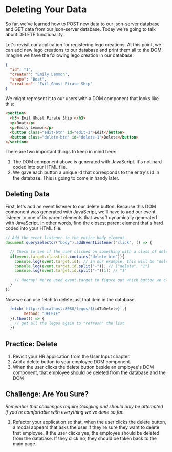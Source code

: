 # Deleting Your Data

So far, we've learned how to POST new data to our json-server database and GET data from our json-server database. Today we're going to talk about DELETE functionality.

Let's revisit our application for registering lego creations. At this point, we can add new lego creations to our database and print them all to the DOM. Imagine we have the following lego creation in our database:
```json
{
  "id": "1",
  "creator": "Emily Lemmon",
  "shape": "Boat",
  "creation": "Evil Ghost Pirate Ship"
}
```
We might represent it to our users with a DOM component that looks like this:

```html
<section>
  <h3> Evil Ghost Pirate Ship </h3>
  <p>Boat</p>
  <p>Emily Lemmon</p>
  <button class="edit-btn" id="edit-1">Edit</button>
  <button class="delete-btn" id="delete-1">Delete</button>
</section>

```
There are two important things to keep in mind here:
1. The DOM component above is generated with JavaScript. It's not hard coded into our HTML file.
1. We gave each button a unique id that corresponds to the entry's id in the database. This is going to come in handy later.

## Deleting Data
First, let's add an event listener to our delete button. Because this DOM component was generated with JavaScript, we'll have to add our event listener to one of its parent elements that *wasn't* dynamically generated with JavaScript. In other words, find the closest parent element that's hard coded into your HTML file.

```js
// Add the event listener to the entire body element
document.querySelector("body").addEventListener("click", () => {

  // Check to see if the user clicked on something with a class of delete-btn
  if(event.target.classList.contains("delete-btn")){
    console.log(event.target.id); // in our example, this will be "delete-1"
    console.log(event.target.id.split("-")); // ["delete", "1"]
    console.log(event.target.id.split("-")[1]) // "1"

    // Hooray! We've used event.target to figure out which button we clicked on, and we used the .split() method to get the id of our lego creation that matches its id in the database
  }
})
```

Now we can use fetch to delete just that item in the database.

```js
  fetch(`http://localhost:8088/legos/${idToDelete}`,{
        method: "DELETE"
  }).then(() => {
    // get all the legos again to "refresh" the list
  })

```

## Practice: Delete
1. Revisit your HR application from the User Input chapter.
1. Add a delete button to your employee DOM component.
1. When the user clicks the delete button beside an employee's DOM component, that employee should be deleted from the database and the DOM

## Challenge: Are You Sure?
*Remember that challenges require Googling and should only be attempted if you're comfortable with everything we've done so far.*
1. Refactor your application so that, when the user clicks the delete button, a modal appears that asks the user if they're sure they want to delete that employee. If the user clicks yes, the employee should be deleted from the database. If they click no, they should be taken back to the main page.
